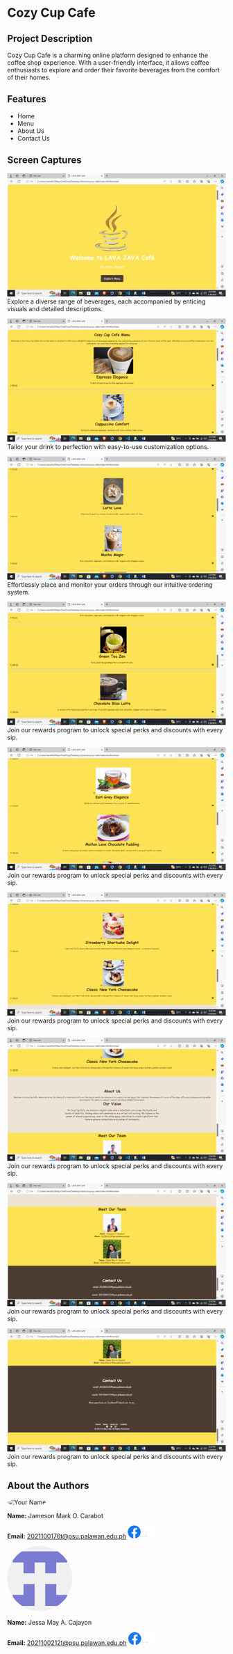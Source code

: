 # Cozy Cup Cafe

## Project Description
Cozy Cup Cafe is a charming online platform designed to enhance the coffee shop experience. With a user-friendly interface, it allows coffee enthusiasts to explore and order their favorite beverages from the comfort of their homes.

## Features
+ Home
+ Menu
+ About Us 
+ Contact Us 

## Screen Captures

![Menu Exploration](img/Screenshot%201.png)
Explore a diverse range of beverages, each accompanied by enticing visuals and detailed descriptions.

![Customization](img/Screenshot2.png)
Tailor your drink to perfection with easy-to-use customization options.


![Ordering System](img/Screenshot3.png)
Effortlessly place and monitor your orders through our intuitive ordering system.


![Rewards Program](img/Screenshot4.png)
Join our rewards program to unlock special perks and discounts with every sip.

![Rewards Program](img/Screenshot5.png)
Join our rewards program to unlock special perks and discounts with every sip.

![Rewards Program](img/Screenshot6.png)
Join our rewards program to unlock special perks and discounts with every sip.

![Rewards Program](img/Screenshot7.png)
Join our rewards program to unlock special perks and discounts with every sip.

![Rewards Program](img/Screenshot8.png)
Join our rewards program to unlock special perks and discounts with every sip.

![Rewards Program](img/Screenshot9.png)
Join our rewards program to unlock special perks and discounts with every sip. 

## About the Authors
<img src="https://github.com/urjay-em.png" alt="Your Name" width="150" style="border-radius: 50%;">

**Name:** Jameson Mark O. Carabot 

**Email:** 2021100176t@psu.palawan.edu.ph
<a href="https://web.facebook.com/Jameson.carabot">
    <img src="img/Facebook.png" style="width: 30px; border-radius: 50%;" ></a> <a  href="https://github.com/urjay-em">
    <img src="img/Github.png" style="width: 30px; border-radius: 50%;">
</a>



<img src="img/myprofile.png" alt="Your Name" width="150" style="border-radius: 50%;">

**Name:** Jessa May A. Cajayon 

**Email:** 2021100212t@psu.palawan.edu.ph
<a href="https://web.facebook.com/jessa.alvarez.399826">
    <img src="img/Facebook.png" style="width: 30px; border-radius: 50%;" ></a> <a  href="https://github.com/JessaMayaa">
    <img src="img/Github.png" style="width: 30px; border-radius: 50%;">
</a>
